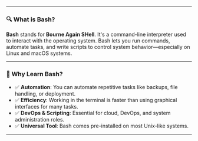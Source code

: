 
---

### 🔍 **What is Bash?**

**Bash** stands for **Bourne Again SHell**. 
It's a command-line interpreter used to interact with the operating system. 
Bash lets you run commands, automate tasks, 
and write scripts to control system behavior—especially on Linux and macOS systems.

---

### 🎯 **Why Learn Bash?**

* ✅ **Automation**: 
You can automate repetitive tasks like backups, file handling, or deployment.
* ✅ **Efficiency**: 
Working in the terminal is faster than using graphical interfaces for many tasks.
* ✅ **DevOps & Scripting**: 
Essential for cloud, DevOps, and system administration roles.
* ✅ **Universal Tool**: 
Bash comes pre-installed on most Unix-like systems.

---
